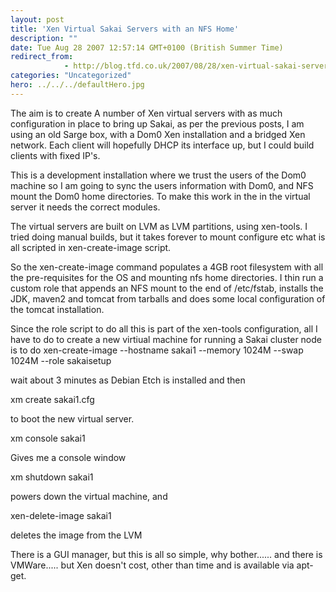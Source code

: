 ```yaml
---
layout: post
title: 'Xen Virtual Sakai Servers with an NFS Home'
description: ""
date: Tue Aug 28 2007 12:57:14 GMT+0100 (British Summer Time)
redirect_from: 
            - http://blog.tfd.co.uk/2007/08/28/xen-virtual-sakai-servers-with-an-nfs-home/
categories: "Uncategorized"
hero: ../../../defaultHero.jpg
---
```

The aim is to create A number of Xen virtual servers with as much configuration in place to bring up Sakai, as per the previous posts, I am using an old Sarge box, with a Dom0 Xen installation and a bridged Xen network. Each client will hopefully DHCP its interface up, but I could build clients with fixed IP's.

This is a development installation where we trust the users of the Dom0 machine so I am going to sync the users information with Dom0, and NFS mount the Dom0 home directories. To make this work in the in the virtual server it needs the correct modules.

The virtual servers are built on LVM as LVM partitions, using xen-tools. I tried doing manual builds, but it takes forever to mount configure etc what is all scripted in xen-create-image script.

So the xen-create-image command populates a 4GB root filesystem with all the pre-requisites for the OS and mounting nfs home directories. I thin run a custom role that appends an NFS mount to the end of /etc/fstab, installs the JDK, maven2 and tomcat from tarballs and does some local configuration of the tomcat installation.

Since the role script to do all this is part of the xen-tools configuration, all I have to do to create a new virtiual machine for running a Sakai cluster node is to do xen-create-image --hostname sakai1 --memory 1024M --swap 1024M --role sakaisetup

wait about 3 minutes as Debian Etch is installed and then

xm create sakai1.cfg

to boot the new virtual server.

xm console sakai1

Gives me a console window

xm shutdown sakai1

powers down the virtual machine, and

xen-delete-image sakai1

deletes the image from the LVM

There is a GUI manager, but this is all so simple, why bother...... and there is VMWare..... but Xen doesn't cost, other than time and is available via apt-get.
